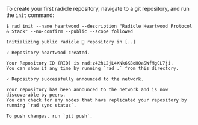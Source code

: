 
To create your first radicle repository, navigate to a git repository, and run
the `init` command:

```
$ rad init --name heartwood --description "Radicle Heartwood Protocol & Stack" --no-confirm --public --scope followed

Initializing public radicle 👾 repository in [..]

✓ Repository heartwood created.

Your Repository ID (RID) is rad:z42hL2jL4XNk6K8oHQaSWfMgCL7ji.
You can show it any time by running `rad .` from this directory.

✓ Repository successfully announced to the network.

Your repository has been announced to the network and is now discoverable by peers.
You can check for any nodes that have replicated your repository by running `rad sync status`.

To push changes, run `git push`.
```
